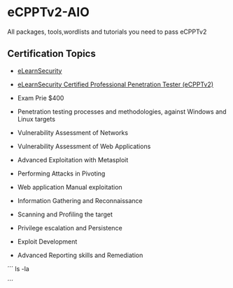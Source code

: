 # eCPPTv2-AIO
All packages, tools,wordlists and tutorials you need to pass eCPPTv2

## Certification Topics


- [eLearnSecurity](https://elearnsecurity.com/product/ecpptv2-certification/)
- [eLearnSecurity Certified Professional Penetration Tester (eCPPTv2)](https://elearnsecurity.com/product/ecpptv2-certification/)

- Exam Prie $400

- Penetration testing processes and methodologies, against Windows and Linux targets
- Vulnerability Assessment of Networks
- Vulnerability Assessment of Web Applications
- Advanced Exploitation with Metasploit
- Performing Attacks in Pivoting
- Web application Manual exploitation
- Information Gathering and Reconnaissance
- Scanning and Profiling the target
- Privilege escalation and Persistence
- Exploit Development
- Advanced Reporting skills and Remediation

´´´
ls -la

´´´